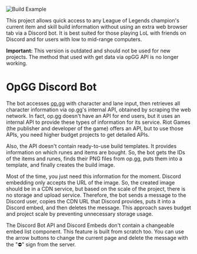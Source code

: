 ![Build Example](http://drive.google.com/uc?export=view&id=1PbxEFbRBQXqiTEZwpTLpyEMbPlrCuupn)

This project allows quick access to any League of Legends champion's current item and skill build information without using an extra web browser tab via a Discord bot. It is best suited for those playing LoL with friends on Discord and for users with low to mid-range computers.

**Important:** This version is outdated and should not be used for new projects. The method that used with get data via opGG API is no longer working.

# OpGG Discord Bot
The bot accesses [op.gg](https://www.op.gg) with character and lane input, then retrieves all character information via op.gg's internal API, obtained by scraping the web network. In fact, op.gg doesn't have an API for end users, but it uses an internal API to provide these types of information for its service. Riot Games (the publisher and developer of the game) offers an API, but to use those APIs, you need higher budget projects to get detailed APIs.

Also, the API doesn't contain ready-to-use build templates. It provides information on which runes and items are bought. So, the bot gets the IDs of the items and runes, finds their PNG files from op.gg, puts them into a template, and finally creates the build image.

Most of the time, you just need this information for the moment. Discord embedding only accepts the URL of the image. So, the created image should be in a CDN service, but based on the scale of the project, there is no storage and upload service. Therefore, the bot sends a message to the Discord user, copies the CDN URL that Discord provides, puts it into a Discord embed, and then deletes the message. This approach saves budget and project scale by preventing unnecessary storage usage.

The Discord Bot API and Discord Embeds don't contain a changeable embed list component. This feature is built from scratch too. You can use the arrow buttons to change the current page and delete the message with the "⛔" sign from the server.
